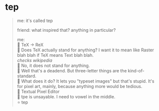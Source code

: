 # tep
> me: it's called tep
> 
> friend: what inspired that? anything in particular?
> 
> me:  
> 💭 TeX -> ReX  
> 💭 Does TeX actually stand for anything? I want it to mean like Raster blah blah if TeX means Text blah blah.  
> *checks wikipedia*  
> 💭 No, it does not stand for anything.  
> 💭 Well that's a deadend. But three-letter things are the kind-of-standard.  
> 💭 What does it do? It lets you "typeset images" but that's stupid. It's for pixel art, mainly, because anything more would be tedious.  
> 💭 Textual Pixel Editor  
> 💭 tpe is unsayable. I need to vowel in the middle.  
> ⭐ tep  
